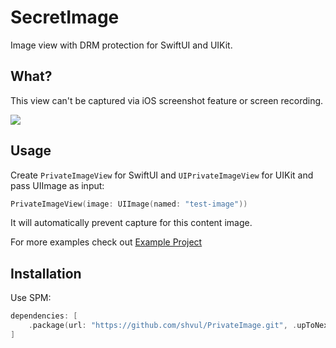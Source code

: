 # SecretImage

Image view with DRM protection for SwiftUI and UIKit.

## What?

This view can't be captured via iOS screenshot feature or screen recording.

<img src="https://raw.githubusercontent.com/shvul/PrivateImage/main/Example/PrivateImageExample.png">

## Usage

Create `PrivateImageView` for SwiftUI and `UIPrivateImageView` for UIKit and pass UIImage as input:

``` swift
PrivateImageView(image: UIImage(named: "test-image"))
```

It will automatically prevent capture for this content image.

For more examples check out [Example Project](/Example/)

## Installation

Use SPM:

``` swift
dependencies: [
    .package(url: "https://github.com/shvul/PrivateImage.git", .upToNextMajor(from: "1.0.0"))
]
```
